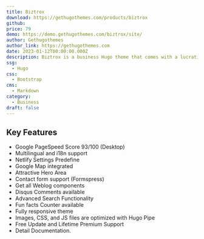 ```yaml
---
title: Biztrox
download: https://gethugothemes.com/products/biztrox
github:
price: 79
demo: https://demo.gethugothemes.com/biztrox/site/
author: Gethugothemes
author_link: https://gethugothemes.com
date: 2023-01-12T00:00:00.000Z
description: Biztrox is a business Hugo theme that comes with a lucrative design and easy user interface.
ssg:
  - Hugo
css:
  - Bootstrap
cms:
  - Markdown
category:
  - Business
draft: false
---
```


## Key Features

- Google PageSpeed Score 93/100 (Desktop)
- Multilingual and i18n support
- Netlify Settings Predefine
- Google Map integrated
- Attractive Hero Area
- Contact form support (Formspress)
- Get all Weblog components
- Disqus Comments available
- Advanced Search Functionality
- Fun facts Counter available
- Fully responsive theme
- Images, CSS, and JS files are optimized with Hugo Pipe
- Free Update and Lifetime Premium Support
- Detail Documentation.
